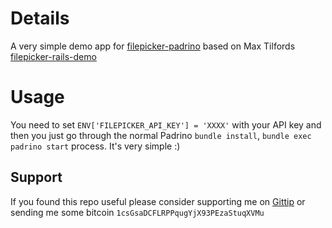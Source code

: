 # Details

A very simple demo app for [filepicker-padrino](https://github.com/bookworm/filepicker-padrino) based on Max Tilfords [filepicker-rails-demo](https://github.com/maxtilford/filepicker-rails-demo)

# Usage

You need to set `ENV['FILEPICKER_API_KEY'] = 'XXXX'` with your API key and then you just go through the normal Padrino `bundle install`, `bundle exec padrino start` process. It's very simple :)

## Support

If you found this repo useful please consider supporting me on [Gittip](https://www.gittip.com/k2052) or sending me some
bitcoin `1csGsaDCFLRPPqugYjX93PEzaStuqXVMu`
